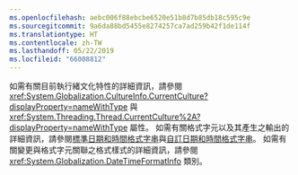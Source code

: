 ```yaml
---
ms.openlocfilehash: aebc006f88ebcbe6520e51b8d7b85db18c595c9e
ms.sourcegitcommit: 9a6da88bd5455e8274257ca7ad259b42f1de114f
ms.translationtype: HT
ms.contentlocale: zh-TW
ms.lasthandoff: 05/22/2019
ms.locfileid: "66008812"
---
```


如需有關目前執行緒文化特性的詳細資訊，請參閱 <xref:System.Globalization.CultureInfo.CurrentCulture?displayProperty=nameWithType> 與 <xref:System.Threading.Thread.CurrentCulture%2A?displayProperty=nameWithType> 屬性。 如需有關格式字元以及其產生之輸出的詳細資訊，請參閱[標準日期和時間格式字串](~/docs/standard/base-types/standard-date-and-time-format-strings.md)與[自訂日期和時間格式字串](~/docs/standard/base-types/custom-date-and-time-format-strings.md)。 如需有關變更與格式字元關聯之格式樣式的詳細資訊，請參閱 <xref:System.Globalization.DateTimeFormatInfo> 類別。  
